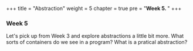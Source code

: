+++
title = "Abstraction"
weight = 5
chapter = true
pre = "<b>Week 5. </b>"
+++

### Week 5

Let's pick up from Week 3 and explore abstractions a little bit more. What sorts of containers do we see in a program? What is a pratical abstraction?